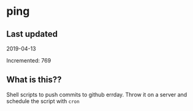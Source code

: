 # ping

## Last updated
2019-04-13

Incremented: 769

## What is this??
Shell scripts to push commits to github errday. Throw it on a server and schedule the script with `cron`
